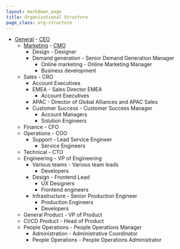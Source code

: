 ```yaml
---
layout: markdown_page
title: Organizational Structure
page_class: org-structure
---
```


- [General](/handbook/) - [CEO](/jobs/chief-executive-officer/)
  - [Marketing](/handbook/marketing/) - [CMO](/jobs/chief-marketing-officer/)
    - Design - Designer
    - Demand generation - Senior Demand Generation Manager
      - Online marketing - Online Marketing Manager
      - Business development
  - Sales - CRO
    - Account Executives
    - EMEA - Sales Director EMEA
      - Account Executives
    - APAC - Director of Global Alliances and APAC Sales
    - Customer Success - Customer Success Manager
      - Account Managers
      - Solution Engineers
  - Finance - CFO
  - Operations - COO
    - Support - Lead Service Engineer
      - Service Engineers
  - Technical - CTO
  - Engineering - VP of Engineering
    - Various teams - Various team leads
      - Developers
    - Design - Frontend Lead
      - UX Designers
      - Frontend engineers
    - Infrastructure - Senior Production Engineer
      - Production Engineers
      - Developers
  - General Product - VP of Product
  - CI/CD Product - Head of Product
  - People Operations - People Operations Manager
    - Administration - Administrative Coordinator
    - People Operations - People Operations Administrator
